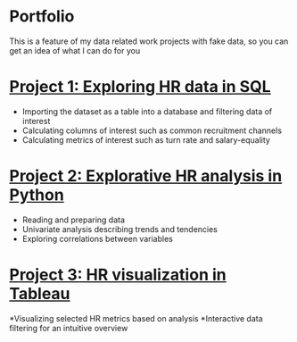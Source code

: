 # Portfolio
This is a feature of my data related work projects with fake data, so you can get an idea of what I can do for you

# [Project 1: Exploring HR data in SQL](https://github.com/NumFig/PortfolioProjects/blob/main/Data%20exploration%20queries.sql)
* Importing the dataset as a table into a database and filtering data of interest
* Calculating columns of interest such as common recruitment channels
* Calculating metrics of interest such as turn rate and salary-equality

# [Project 2: Explorative HR analysis in Python](https://www.kaggle.com/code/srensterlund/hr-exploratory-analysis)
* Reading and preparing data
* Univariate analysis describing trends and tendencies
* Exploring correlations between variables

# [Project 3: HR visualization in Tableau](https://public.tableau.com/views/HROverview_17073099076150/CriticalOverview?:language=en-US&:sid=&:display_count=n&:origin=viz_share_link)
*Visualizing selected HR metrics based on analysis
*Interactive data filtering for an intuitive overview

